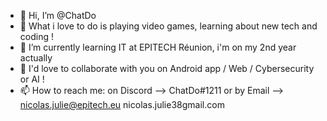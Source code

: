 - 👋 Hi, I’m @ChatDo
- 👀 What i love to do is playing video games, learning about new tech and coding !
- 🌱 I’m currently learning IT at EPITECH Réunion, i'm on my 2nd year actually
- 💞️ I'd love to collaborate with you on Android app / Web / Cybersecurity or AI !
- 📫 How to reach me:
        on Discord --> ChatDo#1211
        or by Email --> nicolas.julie@epitech.eu
                     nicolas.julie38gmail.com
